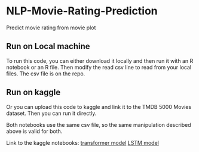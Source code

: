 # NLP-Movie-Rating-Prediction
Predict movie rating from movie plot

## Run on Local machine

To run this code, you can either download it locally and then run it with an R notebook or an R file.
Then modify the read csv line to read from your local files. The csv file is on the repo.

## Run on kaggle

Or you can upload this code to kaggle and link it to the TMDB 5000 Movies dataset.
Then you can run it directly.

Both notebooks use the same csv file, so the same manipulation described above is valid for both.

Link to the kaggle notebooks:
[transformer model](https://www.kaggle.com/ghaliela/transformer-model-to-predict-movie-rating)
[LSTM  model](https://www.kaggle.com/ghaliela/lstm-model-for-predict-rating)
